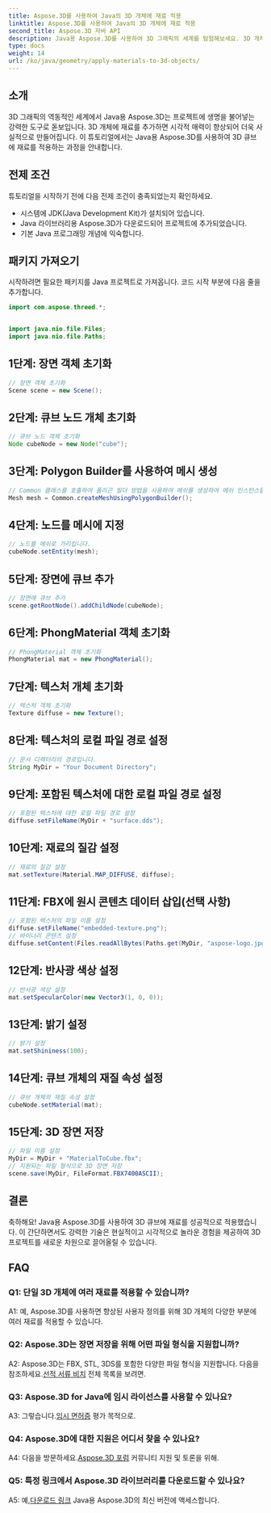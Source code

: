 ```yaml
---
title: Aspose.3D를 사용하여 Java의 3D 개체에 재료 적용
linktitle: Aspose.3D를 사용하여 Java의 3D 개체에 재료 적용
second_title: Aspose.3D 자바 API
description: Java용 Aspose.3D를 사용하여 3D 그래픽의 세계를 탐험해보세요. 3D 개체에 재료를 원활하게 적용하는 방법을 알아보세요. 사실적인 비주얼로 프로젝트의 수준을 높여보세요.
type: docs
weight: 14
url: /ko/java/geometry/apply-materials-to-3d-objects/
---
```

## 소개

3D 그래픽의 역동적인 세계에서 Java용 Aspose.3D는 프로젝트에 생명을 불어넣는 강력한 도구로 돋보입니다. 3D 개체에 재료를 추가하면 시각적 매력이 향상되어 더욱 사실적으로 만들어집니다. 이 튜토리얼에서는 Java용 Aspose.3D를 사용하여 3D 큐브에 재료를 적용하는 과정을 안내합니다.

## 전제 조건

튜토리얼을 시작하기 전에 다음 전제 조건이 충족되었는지 확인하세요.

- 시스템에 JDK(Java Development Kit)가 설치되어 있습니다.
- Java 라이브러리용 Aspose.3D가 다운로드되어 프로젝트에 추가되었습니다.
- 기본 Java 프로그래밍 개념에 익숙합니다.

## 패키지 가져오기

시작하려면 필요한 패키지를 Java 프로젝트로 가져옵니다. 코드 시작 부분에 다음 줄을 추가합니다.

```java
import com.aspose.threed.*;


import java.nio.file.Files;
import java.nio.file.Paths;
```

## 1단계: 장면 객체 초기화

```java
// 장면 객체 초기화
Scene scene = new Scene();
```

## 2단계: 큐브 노드 개체 초기화

```java
// 큐브 노드 객체 초기화
Node cubeNode = new Node("cube");
```

## 3단계: Polygon Builder를 사용하여 메시 생성

```java
// Common 클래스를 호출하여 폴리곤 빌더 방법을 사용하여 메쉬를 생성하여 메쉬 인스턴스를 설정합니다.
Mesh mesh = Common.createMeshUsingPolygonBuilder();
```

## 4단계: 노드를 메시에 지정

```java
// 노드를 메쉬로 가리킵니다.
cubeNode.setEntity(mesh);
```

## 5단계: 장면에 큐브 추가

```java
// 장면에 큐브 추가
scene.getRootNode().addChildNode(cubeNode);
```

## 6단계: PhongMaterial 객체 초기화

```java
// PhongMaterial 객체 초기화
PhongMaterial mat = new PhongMaterial();
```

## 7단계: 텍스처 개체 초기화

```java
// 텍스처 객체 초기화
Texture diffuse = new Texture();
```

## 8단계: 텍스처의 로컬 파일 경로 설정

```java
// 문서 디렉터리의 경로입니다.
String MyDir = "Your Document Directory";
```

## 9단계: 포함된 텍스처에 대한 로컬 파일 경로 설정

```java
// 포함된 텍스처에 대한 로컬 파일 경로 설정
diffuse.setFileName(MyDir + "surface.dds");
```

## 10단계: 재료의 질감 설정

```java
// 재료의 질감 설정
mat.setTexture(Material.MAP_DIFFUSE, diffuse);
```

## 11단계: FBX에 원시 콘텐츠 데이터 삽입(선택 사항)

```java
// 포함된 텍스처의 파일 이름 설정
diffuse.setFileName("embedded-texture.png");
// 바이너리 콘텐츠 설정
diffuse.setContent(Files.readAllBytes(Paths.get(MyDir, "aspose-logo.jpg")));
```

## 12단계: 반사광 색상 설정

```java
// 반사광 색상 설정
mat.setSpecularColor(new Vector3(1, 0, 0));
```

## 13단계: 밝기 설정

```java
// 밝기 설정
mat.setShininess(100);
```

## 14단계: 큐브 개체의 재질 속성 설정

```java
// 큐브 개체의 재질 속성 설정
cubeNode.setMaterial(mat);
```

## 15단계: 3D 장면 저장

```java
// 파일 이름 설정
MyDir = MyDir + "MaterialToCube.fbx";
// 지원되는 파일 형식으로 3D 장면 저장
scene.save(MyDir, FileFormat.FBX7400ASCII);
```

## 결론

축하해요! Java용 Aspose.3D를 사용하여 3D 큐브에 재료를 성공적으로 적용했습니다. 이 간단하면서도 강력한 기술은 현실적이고 시각적으로 놀라운 경험을 제공하여 3D 프로젝트를 새로운 차원으로 끌어올릴 수 있습니다.

## FAQ

### Q1: 단일 3D 개체에 여러 재료를 적용할 수 있습니까?

A1: 예, Aspose.3D를 사용하면 향상된 사용자 정의를 위해 3D 개체의 다양한 부분에 여러 재료를 적용할 수 있습니다.

### Q2: Aspose.3D는 장면 저장을 위해 어떤 파일 형식을 지원합니까?

 A2: Aspose.3D는 FBX, STL, 3DS를 포함한 다양한 파일 형식을 지원합니다. 다음을 참조하세요.[선적 서류 비치](https://reference.aspose.com/3d/java/) 전체 목록을 보려면.

### Q3: Aspose.3D for Java에 임시 라이선스를 사용할 수 있나요?

 A3: 그렇습니다.[임시 면허증](https://purchase.aspose.com/temporary-license/) 평가 목적으로.

### Q4: Aspose.3D에 대한 지원은 어디서 찾을 수 있나요?

 A4: 다음을 방문하세요.[Aspose.3D 포럼](https://forum.aspose.com/c/3d/18) 커뮤니티 지원 및 토론을 위해.

### Q5: 특정 링크에서 Aspose.3D 라이브러리를 다운로드할 수 있나요?

 A5: 예,[다운로드 링크](https://releases.aspose.com/3d/java/) Java용 Aspose.3D의 최신 버전에 액세스합니다.